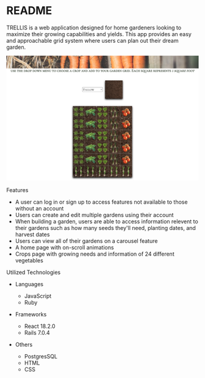 # README

TRELLIS is a web application designed for home gardeners looking to maximize their growing capabilities and yields. This app provides an easy and approachable grid system where users can plan out their dream garden.

![screenshot](client/src/images/screenshot.png)

Features
* A user can log in or sign up to access features not available to those without an account
* Users can create and edit multiple gardens using their account
* When building a garden, users are able to access information relevent to their gardens such as how many seeds they'll need, planting dates, and harvest dates
* Users can view all of their gardens on a carousel feature
* A home page with on-scroll animations
* Crops page with growing needs and information of 24 different vegetables

Utilized Technologies
* Languages
  * JavaScript
  * Ruby
  
* Frameworks
  * React 18.2.0
  * Rails 7.0.4

* Others
  * PostgresSQL
  * HTML
  * CSS
